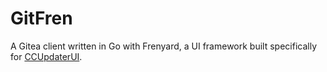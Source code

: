 # GitFren

A Gitea client written in Go with Frenyard, a UI framework built specifically for [CCUpdaterUI](https://github.com/dmitmel/CCUpdaterUI).
